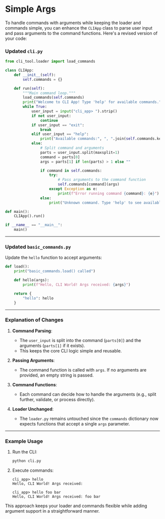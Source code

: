 # Simple Args

To handle commands with arguments while keeping the loader and commands simple, you can enhance the `CLIApp` class to parse user input and pass arguments to the command functions. Here's a revised version of your code:

### Updated `cli.py`

```python
from cli_tool.loader import load_commands

class CLIApp:
    def __init__(self):
        self.commands = {}

    def run(self):
        """Main command loop."""
        load_commands(self.commands)
        print("Welcome to CLI App! Type 'help' for available commands.")
        while True:
            user_input = input("cli_app> ").strip()
            if not user_input:
                continue
            if user_input == "exit":
                break
            elif user_input == "help":
                print("Available commands:", ", ".join(self.commands.keys()))
            else:
                # Split command and arguments
                parts = user_input.split(maxsplit=1)
                command = parts[0]
                args = parts[1] if len(parts) > 1 else ""

                if command in self.commands:
                    try:
                        # Pass arguments to the command function
                        self.commands[command](args)
                    except Exception as e:
                        print(f"Error running command {command}: {e}")
                else:
                    print("Unknown command. Type 'help' to see available commands.")

def main():
    CLIApp().run()

if __name__ == "__main__":
    main()
```

---

### Updated `basic_commands.py`

Update the `hello` function to accept arguments:

```python
def load():
    print("basic_commands.load() called")

    def hello(args):
        print(f"Hello, CLI World! Args received: {args}")

    return {
        "hello": hello
    }
```

---

### Explanation of Changes

1. **Command Parsing**:

    - The `user_input` is split into the command (`parts[0]`) and the arguments (`parts[1]` if it exists).
    - This keeps the core CLI logic simple and reusable.

2. **Passing Arguments**:

    - The command function is called with `args`. If no arguments are provided, an empty string is passed.

3. **Command Functions**:

    - Each command can decide how to handle the arguments (e.g., split further, validate, or process directly).

4. **Loader Unchanged**:
    - The `loader.py` remains untouched since the `commands` dictionary now expects functions that accept a single `args` parameter.

---

### Example Usage

1. Run the CLI:

    ```bash
    python cli.py
    ```

2. Execute commands:

    ```text
    cli_app> hello
    Hello, CLI World! Args received:

    cli_app> hello foo bar
    Hello, CLI World! Args received: foo bar
    ```

This approach keeps your loader and commands flexible while adding argument support in a straightforward manner.
